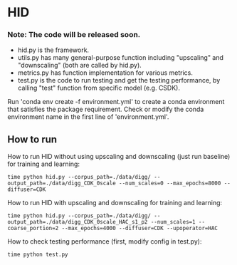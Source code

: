 # HID
   
### Note: The code will be released soon.   
      
* hid.py is the framework.  
* utils.py has many general-purpose function including "upscaling" and "downscaling" (both are called by hid.py). 
* metrics.py has function implementation for various metrics.   
* test.py is the code to run testing and get the testing performance, by calling "test" function from specific model (e.g. CSDK).     
   
   
Run 'conda env create -f environment.yml' to create a conda environment that satisfies the package requirement. Check or modify the conda environment name in the first line of 'environment.yml'.   
   
## How to run   
How to run HID without using upscaling and downscaling (just run baseline) for training and learning:     

	time python hid.py --corpus_path=./data/digg/ --output_path=./data/digg_CDK_0scale --num_scales=0 --max_epochs=8000 --diffuser=CDK 
	
How to run HID with upscaling and downscaling for training and learning:     

	time python hid.py --corpus_path=./data/digg/ --output_path=./data/digg_CDK_0scale_HAC_s1_p2 --num_scales=1 --coarse_portion=2 --max_epochs=4000 --diffuser=CDK --upoperator=HAC
  
How to check testing performance (first, modify config in test.py):

	time python test.py
   
   
